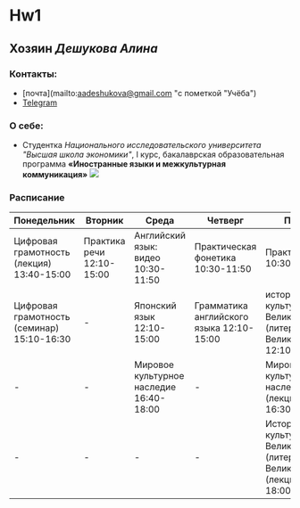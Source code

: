 # Hw1
## Хозяин _Дешукова Алина_
### __Контакты:__
* [почта](mailto:aadeshukova@gmail.com "с пометкой "Учёба")
* [Telegram](https://t.me/aadeshukova)
### __О себе:__ 
* Студентка *Национального исследовательского университета "Высшая школа экономики"*, I курс, бакалаврская образовательная программа __«Иностранные языки и межкультурная коммуникация»__
![](https://pp.vk.me/c631520/v631520286/2e11c/i18UWm1IlmI.jpg)
### Расписание
Понедельник|Вторник|Среда|Четверг|Пятнциа|Суббота
---|---|---|---|---|---
Цифровая грамотность (лекция) 13:40-15:00|Практика речи 12:10-15:00|Английский язык: видео 10:30-11:50|Практическая фонетика 10:30-11:50|Практика речи 10:30-11:50|Японский язык 13:40-15:00
Цифровая грамотность (семинар) 15:10-16:30|-|Японский язык 12:10-15:00|Грамматика английского языка 12:10-15:00|история и культура Великобритании (литература Великобритании) 12:10-13:30|Латинский язык 15:10-16:30
-|-|Мировое культурное наследие 16:40-18:00|-|Мировое культурное наследие (лекция) 15:10-16:30|
-|-|-|-|История и культура Великобритании (литература Великобритании) (лекция) 16:40-18:00
